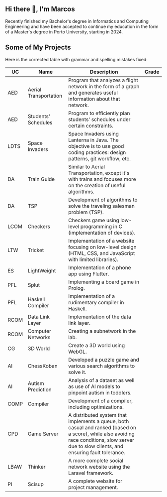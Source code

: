 ## Hi there 👋, I'm Marcos

Recently finished my Bachelor's degree in Informatics and Computing Engineering and have been accepted to continue my education in the form of a Master's degree in Porto University, starting in 2024.

## Some of My Projects

Here is the corrected table with grammar and spelling mistakes fixed:

| UC   | Name                  | Description                                                                                                                                                                      | Grade |
| ---- | --------------------- | -------------------------------------------------------------------------------------------------------------------------------------------------------------------------------- | ----- |
| AED  | Aerial Transportation | Program that analyzes a flight network in the form of a graph and generates useful information about that network.                                                               |       |
| AED  | Students' Schedules   | Program to efficiently plan students' schedules under certain constraints.                                                                                                       |       |
| LDTS | Space Invaders        | Space Invaders using Lanterna in Java. The objective is to use good coding practices: design patterns, git workflow, etc.                                                        |       |
| DA   | Train Guide           | Similar to Aerial Transportation, except it's with trains and focuses more on the creation of useful algorithms.                                                                 |       |
| DA   | TSP                   | Development of algorithms to solve the traveling salesman problem (TSP).                                                                                                         |       |
| LCOM | Checkers              | Checkers game using low-level programming in C (implementation of devices).                                                                                                      |       |
| LTW  | Tricket               | Implementation of a website focusing on low-level design (HTML, CSS, and JavaScript with limited libraries).                                                                    |       |
| ES   | LightWeight           | Implementation of a phone app using Flutter.                                                                                                                                     |       |
| PFL  | Splut                 | Implementing a board game in Prolog.                                                                                                                                             |       |
| PFL  | Haskell Compiler      | Implementation of a rudimentary compiler in Haskell.                                                                                                                             |       |
| RCOM | Data Link Layer       | Implementation of the data link layer.                                                                                                                                           |       |
| RCOM | Computer Networks     | Creating a subnetwork in the lab.                                                                                                                                                |       |
| CG   | 3D World              | Create a 3D world using WebGL.                                                                                                                                                   |       |
| AI   | ChessKoban            | Developed a puzzle game and various search algorithms to solve it.                                                                                                              |       |
| AI   | Autism Prediction     | Analysis of a dataset as well as use of AI models to pinpoint autism in toddlers.                                                                                                |       |
| COMP | Compiler              | Development of a compiler, including optimizations.                                                                                                                              |       |
| CPD  | Game Server           | A distributed system that implements a queue, both casual and ranked (based on a score), while also avoiding race conditions, slow server due to slow clients, and ensuring fault tolerance. |       |
| LBAW | Thinker               | A more complete social network website using the Laravel framework.                                                                                                              |       |
| PI   | Scisup                | A complete website for project management.                                                                                                                                       |       |

<!--
**MarcosCosta2022/MarcosCosta2022** is a ✨ _special_ ✨ repository because its `README.md` (this file) appears on your GitHub profile.

Here are some ideas to get you started:

- 🔭 I’m currently working on ...
- 🌱 I’m currently learning ...
- 👯 I’m looking to collaborate on ...
- 🤔 I’m looking for help with ...
- 💬 Ask me about ...
- 📫 How to reach me: ...
- 😄 Pronouns: ...
- ⚡ Fun fact: ...
-->
